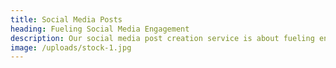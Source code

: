 ```yaml
---
title: Social Media Posts
heading: Fueling Social Media Engagement
description: Our social media post creation service is about fueling engagement and sparking conversations. We understand that your brand's presence on social media is more than just a feed; it's a dynamic platform for storytelling. Our team of content creators and social media experts knows how to craft posts that not only convey your brand's message but also encourage interaction and engagement. Whether it's a compelling image or a thought-provoking caption, we create content that resonates with your audience, sparks conversations, and builds a vibrant community around your brand.
image: /uploads/stock-1.jpg
---
```

